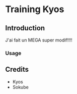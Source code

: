 # Training Kyos

## Introduction

J'ai fait un MEGA super modif!!!!

### Usage

## Credits

* Kyos
* Sokube
